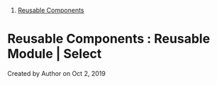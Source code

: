 1.  [Reusable Components](index.html)

<span id="title-text"> Reusable Components : Reusable Module \| Select </span>
================================================================================

Created by <span class="author">Author</span> on Oct 2, 2019